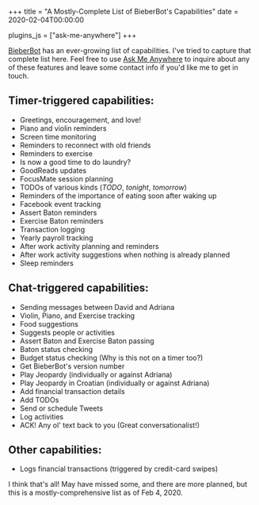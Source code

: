 +++
title = "A Mostly-Complete List of BieberBot's Capabilities"
date = 2020-02-04T00:00:00

plugins_js = ["ask-me-anywhere"]
+++

[BieberBot](/projects/bieber-bot) has an ever-growing list of capabilities. I've tried to capture that complete list here. Feel free to use [Ask Me Anywhere](/snippets/2020-01-25-ask-me-anywhere) to inquire about any of these features and leave some contact info if you'd like me to get in touch.

## Timer-triggered capabilities:
- Greetings, encouragement, and love!
- Piano and violin reminders
- Screen time monitoring
- Reminders to reconnect with old friends
- Reminders to exercise
- Is now a good time to do laundry?
- GoodReads updates
- FocusMate session planning
- TODOs of various kinds (_TODO_, _tonight_, _tomorrow_)
- Reminders of the importance of eating soon after waking up
- Facebook event tracking
- Assert Baton reminders
- Exercise Baton reminders
- Transaction logging
- Yearly payroll tracking
- After work activity planning and reminders
- After work activity suggestions when nothing is already planned
- Sleep reminders

## Chat-triggered capabilities:
- Sending messages between David and Adriana
- Violin, Piano, and Exercise tracking
- Food suggestions
- Suggests people or activities
- Assert Baton and Exercise Baton passing
- Baton status checking
- Budget status checking (Why is this not on a timer too?)
- Get BieberBot's version number
- Play Jeopardy (individually or against Adriana)
- Play Jeopardy in Croatian (individually or against Adriana)
- Add financial transaction details
- Add TODOs
- Send or schedule Tweets
- Log activities
- ACK! Any ol' text back to you (Great conversationalist!)

## Other capabilities:
- Logs financial transactions (triggered by credit-card swipes)

I think that's all! May have missed some, and there are more planned, but this is a mostly-comprehensive list as of Feb 4, 2020.
